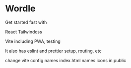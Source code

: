 # Wordle

Get started fast with

React
Tailwindcss

Vite including PWA, testing

It also has eslint and prettier setup, routing, etc

change vite config names
index.html names
icons in public
